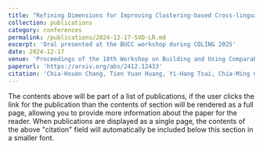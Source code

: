 ```yaml
---
title: "Refining Dimensions for Improving Clustering-based Cross-lingual Topic Models"
collection: publications
category: conferences
permalink: /publications/2024-12-17-SVD-LR.md
excerpt: 'Oral presented at the BUCC workshop during COLING 2025'
date: 2024-12-17
venue: 'Proceedings of the 18th Workshop on Building and Using Comparable Corpora (BUCC)'
paperurl: 'https://arxiv.org/abs/2412.12433'
citation: 'Chia-Hsuan Chang, Tien Yuan Huang, Yi-Hang Tsai, Chia-Ming Chang, and San-Yih Hwang. 2025. Refining Dimensions for Improving Clustering-based Cross-lingual Topic Models. In Proceedings of the 18th Workshop on Building and Using Comparable Corpora (BUCC), pages 46–56, Abu Dhabi, UAE. Association for Computational Linguistics.'
---
```


The contents above will be part of a list of publications, if the user clicks the link for the publication than the contents of section will be rendered as a full page, allowing you to provide more information about the paper for the reader. When publications are displayed as a single page, the contents of the above "citation" field will automatically be included below this section in a smaller font.

